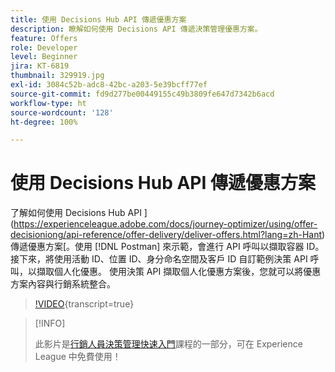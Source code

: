 ```yaml
---
title: 使用 Decisions Hub API 傳遞優惠方案
description: 瞭解如何使用 Decisions API 傳遞決策管理優惠方案。
feature: Offers
role: Developer
level: Beginner
jira: KT-6819
thumbnail: 329919.jpg
exl-id: 3084c52b-adc8-42bc-a203-5e39bcff77ef
source-git-commit: fd9d277be00449155c49b3809fe647d7342b6acd
workflow-type: ht
source-wordcount: '128'
ht-degree: 100%

---
```



# 使用 Decisions Hub API 傳遞優惠方案

了解如何使用 Decisions Hub API ](https://experienceleague.adobe.com/docs/journey-optimizer/using/offer-decisioniong/api-reference/offer-delivery/deliver-offers.html?lang=zh-Hant)傳遞優惠方案[。使用 [!DNL Postman] 來示範，會進行 API 呼叫以擷取容器 ID。 接下來，將使用活動 ID、位置 ID、身分命名空間及客戶 ID 自訂範例決策 API 呼叫，以擷取個人化優惠。 使用決策 API 擷取個人化優惠方案後，您就可以將優惠方案內容與行銷系統整合。

>[!VIDEO](https://video.tv.adobe.com/v/329919?quality=12&learn=on){transcript=true}

>[!INFO]
>
> 此影片是[行銷人員決策管理快速入門](https://experienceleague.adobe.com/?recommended=ExperiencePlatform-U-1-2020.1.offerdecisioning)課程的一部分，可在 Experience League 中免費使用！
